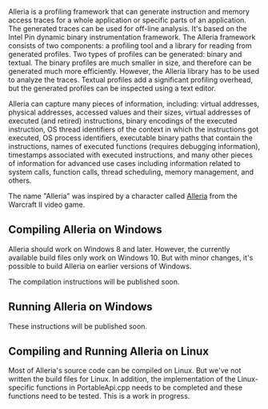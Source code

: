 Alleria is a profiling framework that can generate instruction and memory access traces for a whole application or specific parts of an application. The generated traces can be used for off-line analysis. It's based on the Intel Pin dynamic binary instrumentation framework. The Alleria framework consists of two components: a profiling tool and a library for reading from generated profiles. Two types of profiles can be generated: binary and textual. The binary profiles are much smaller in size, and therefore can be generated much more efficiently. However, the Alleria library has to be used to analyze the traces. Textual profiles add a significant profiling overhead, but the generated profiles can be inspected using a text editor. 

Alleria can capture many pieces of information, including: virtual addresses, physical addresses, accessed values and their sizes, virtual addresses of executed (and retired) instructions, binary encodings of the executed instruction, OS thread identifiers of the context in which the instructions got executed, OS process identifiers, executable binary paths that contain the instructions, names of executed functions (requires debugging information), timestamps associated with executed instructions, and many other pieces of information for advanced use cases including information related to system calls, function calls, thread scheduling, memory management, and others.

The name "Alleria" was inspired by a character called [Alleria](https://wow.gamepedia.com/Alleria_%28Warcraft_II%29) from the Warcraft II video game.

## Compiling Alleria on Windows
Alleria should work on Windows 8 and later. However, the currently available build files only work on Windows 10. But with minor changes, it's possible to build Alleria on earlier versions of Windows. 

The compilation instructions will be published soon.

## Running Alleria on Windows
These instructions will be published soon.

## Compiling and Running Alleria on Linux
Most of Alleria's source code can be compiled on Linux. But we've not written the build files for Linux. In addition, the implementation of the Linux-specific functions in PortableApi.cpp needs to be completed and these functions need to be tested. This is a work in progress.
